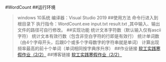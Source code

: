 #WordCount
##运行环境
>windows 10系统
>编译器：Visual Studio 2019
##使用方法
>命令行进入到根目录下
>执行指令：WordCount.exe input.txt result.txt ,其中输入、输出文件的路径可自行修改。
##实现功能
>统计文本字符数（默认输入仅有ascii字符）
>统计文本有效行数（包含非空白字符的行即是有效行）
>统计单词数（由4个字母开头，后跟0个或多个字母数字的字符串就是单词）
>计算出现频率最高的前十个单词（单词相同按字典序升序）
##作业链接
>[软工实践寒假作业（2/2）](https://edu.cnblogs.com/campus/fzu/FZUSESPR21/homework/11672)
##博客链接
>[软工实践寒假作业（2/2）](https://www.cnblogs.com/sblogs/p/14459995.html)
